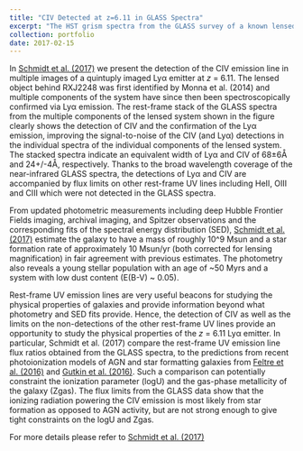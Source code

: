 ```yaml
---
title: "CIV Detected at z=6.11 in GLASS Spectra"
excerpt: "The HST grism spectra from the GLASS survey of a known lensed multiply imaged source at redshift 6.11 revelead clear detections of the rest-frame UV line CIV. In __[Schmidt et al. (2017)](http://adsabs.harvard.edu/abs/2017arXiv170204731S)__ we argue that the GLASS data argue for a source with ionizing photons powered by star formation as opposed to AGN activity. <br/><img src='/images/GLASS_CIVdetection.png'>"
collection: portfolio
date: 2017-02-15
---
```


In [Schmidt et al. (2017)](http://adsabs.harvard.edu/abs/2017arXiv170204731S) we present the detection of the CIV emission line in multiple images of a quintuply imaged Lyα emitter at *z* = 6.11. The lensed object behind RXJ2248 was first identified by Monna et al. (2014) and multiple components of the system have since then been spectroscopically confirmed via Lyα emission. The rest-frame stack of the GLASS spectra from the multiple components of the lensed system shown in the figure clearly shows the detection of CIV and the confirmation of the Lyα emission, improving the signal-to-noise of the CIV (and Lyα) detections in the individual spectra of the individual components of the lensed system. The stacked spectra indicate an equivalent width of Lyα and CIV of 68±6Å and 24+/-4Å, respectively. Thanks to the broad wavelength coverage of the near-infrared GLASS spectra, the detections of Lyα and CIV are accompanied by flux limits on other rest-frame UV lines including HeII, OIII and CIII which were not detected in the GLASS spectra.

From updated photometric measurements including deep Hubble Frontier Fields imaging, archival imaging, and Spitzer observations and the corresponding fits of the spectral energy distribution (SED), [Schmidt et al. (2017)](http://adsabs.harvard.edu/abs/2017arXiv170204731S) estimate the galaxy to have a mass of roughly 10^9 Msun and a star formation rate of approximately 10 Msun/yr (both corrected for lensing magnification) in fair agreement with previous estimates. The photometry also reveals a young stellar population with an age of ~50 Myrs and a system with low dust content (E(B-V) ~ 0.05).

Rest-frame UV emission lines are very useful beacons for studying the physical properties of galaxies and provide information beyond what photometry and SED fits provide. Hence, the detection of CIV as well as the limits on the non-detections of the other rest-frame UV lines provide an opportunity to study the physical properties of the *z* = 6.11 Lyα emitter. In particular, Schmidt et al. (2017) compare the rest-frame UV emission line flux ratios obtained from the GLASS spectra, to the predictions from recent photoionization models of AGN and star formatting galaxies from [Feltre et al. (2016)](http://adsabs.harvard.edu/cgi-bin/nph-data_query?bibcode=2016MNRAS.456.3354F&link_type=EJOURNAL) and [Gutkin et al. (2016)](http://adsabs.harvard.edu/cgi-bin/nph-data_query?bibcode=2016MNRAS.462.1757G&link_type=EJOURNAL). Such a comparison can potentially constraint the ionization parameter (logU) and the gas-phase metallicity of the galaxy (Zgas). The flux limits from the GLASS data show that the ionizing radiation powering the CIV emission is most likely from star formation as opposed to AGN activity, but are not strong enough to give tight constraints on the logU and Zgas.

For more details please refer to [Schmidt et al. (2017)](http://adsabs.harvard.edu/abs/2017arXiv170204731S)